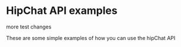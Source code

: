 # HipChat API examples 
more test changes

These are some simple examples of how you can use the hipChat API

